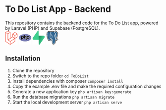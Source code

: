 # To Do List App - Backend
This repository contains the backend code for the To Do List app, powered by Laravel (PHP) and Supabase (PostgreSQL).
<br>
<a href="https://laravel.com/" target="_blank" rel="noreferrer"> <img src="https://raw.githubusercontent.com/devicons/devicon/master/icons/laravel/laravel-original.svg" alt="laravel" width="40" height="45"/></a> 
<a href="https://www.php.net/" target="_blank" rel="noreferrer"> <img src="https://raw.githubusercontent.com/devicons/devicon/master/icons/php/php-original.svg" alt="php" width="40" height="45"/></a>
<a href="https://supabase.com/" target="_blank" rel="noreferrer"> <img src="https://raw.githubusercontent.com/devicons/devicon/master/icons/supabase/supabase-original.svg" alt="supabase" width="40" height="45"/></a>
<a href="https://www.postgresql.org/" target="_blank" rel="noreferrer"> <img src="https://raw.githubusercontent.com/devicons/devicon/master/icons/postgresql/postgresql-original.svg" alt="postgresql" width="40" height="45"/></a>

## Installation
1. Clone the repository
2. Switch to the repo folder `cd ToDoList`
3. Install dependencies with composer `composer install`
4. Copy the example .env file and make the required configuration changes
5. Generate a new application key `php artisan key:generate`
6. Run the database migrations `php artisan migrate`
7. Start the local development server `php artisan serve`